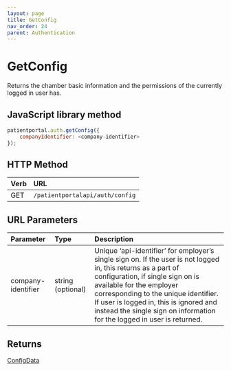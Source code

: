 ```yaml
---
layout: page
title: GetConfig
nav_order: 24
parent: Authentication
---
```


# GetConfig

Returns the chamber basic information and the permissions of the currently logged in user has.

## JavaScript library method

```javascript
patientportal.auth.getConfig({
    companyIdentifier: <company-identifier>
});
```

## HTTP Method

| Verb | URL                                               |
|:-----|:--------------------------------------------------|
| GET | `/patientportalapi/auth/config` |

## URL Parameters

| Parameter | Type   | Description                                                 |
|:----------|:-------|:------------------------------------------------------------|
| company-identifier | string (optional) | Unique ‘api-identifier’ for employer’s single sign on. If the user is not logged in, this returns as a part of configuration, if single sign on is available for the employer corresponding to the unique identifier. If user is logged in, this is ignored and instead the single sign on information for the logged in user is returned. |

## Returns

[ConfigData](../objects-and-data-types/configdata)
